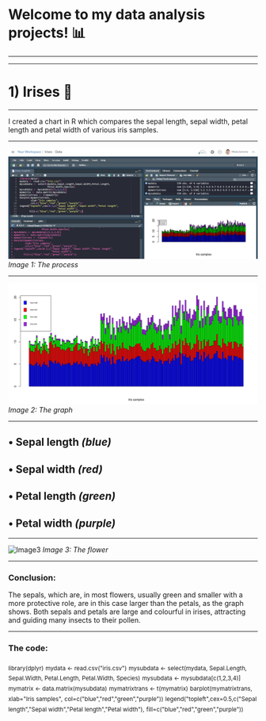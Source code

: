 Welcome to my data analysis projects! 📊
============================

----------------------------

----------------------------

# 1) Irises 🌸

--------------

I created a chart in R which compares the sepal length, sepal width, petal length and petal width of various iris samples.

--------------------------------------------------------------------------------------------------------------------------

![Image 1](https://github.com/cerovina/Irises-Graph/blob/main/IrisScreenshot.png?raw=true)
_Image 1: The process_

------------------------------------------------------------------------------------------

![Image2](https://github.com/cerovina/Irises-Graph/blob/main/IrisesGraph.png?raw=true)
_Image 2: The graph_

--------------------------------------------------------------------------------------

## • Sepal length _(blue)_
## • Sepal width _(red)_
## • Petal length _(green)_
## • Petal width _(purple)_

-------------------------------------------------------------------------------------------------------------------------

![Image3](https://www.integratedots.com/wp-content/uploads/2019/06/iris_petal-sepal-e1560211020463.png)
_Image 3: The flower_

--------------------------------------------------------------------------------------------------------------------------

### Conclusion:

The sepals, which are, in most flowers, usually green and smaller with a more protective role, are in this case larger than the petals, as the graph shows. Both sepals and petals are large and colourful in irises, attracting and guiding many insects to their pollen.

--------------------------------------------------------------------------------------------------------------------------------------------------------------------

### The code:

<sub>library(dplyr)</sub>
<sub>mydata <- read.csv("iris.csv")</sub>
<sub>mysubdata <- select(mydata, Sepal.Length, Sepal.Width, Petal.Length, Petal.Width, Species)</sub>
<sub>mysubdata <- mysubdata[c(1,2,3,4)]</sub>
<sub>mymatrix <- data.matrix(mysubdata)</sub>
<sub>mymatrixtrans <- t(mymatrix)</sub>
<sub>barplot(mymatrixtrans,</sub>
<sub>xlab="Iris samples",</sub>
<sub>col=c("blue","red","green","purple"))</sub>
<sub>legend("topleft",cex=0.5,c("Sepal length","Sepal width","Petal length","Petal width"),</sub>
<sub>fill=c("blue","red","green","purple"))</sub>
